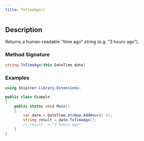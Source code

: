 ```yaml
---
title: ToTimeAgo()
---
```


## Description
Returns a human-readable "time ago" string (e.g. "3 hours ago").

### Method Signature

```csharp
string ToTimeAgo(this DateTime date)
```
### Examples

```csharp
using Snipster.Library.Extensions;

public class Example
{
    public static void Main()
    {
        var date = DateTime.UtcNow.AddHours(-3);
        string result = date.ToTimeAgo();
        // result -> "3 hours ago"
    }
}
```